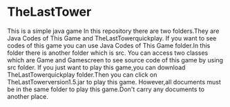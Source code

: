 # TheLastTower
This is a simple java game
In this repository there are two folders.They are Java Codes of This Game and TheLastTowerquickplay.
If you want to see codes of this game you can use Java Codes of This Game folder.In this folder there is another folder which is src.
You can access two classes which are Game and Gamescreen to see source code of this game by using src folder.
If you just want to play this game,you can download TheLastTowerquickplay folder.Then you can click on TheLastTowerversion1.5.jar to play this game.
However,all documents must be in the same folder to play this game.Don't carry any documents to another place.
